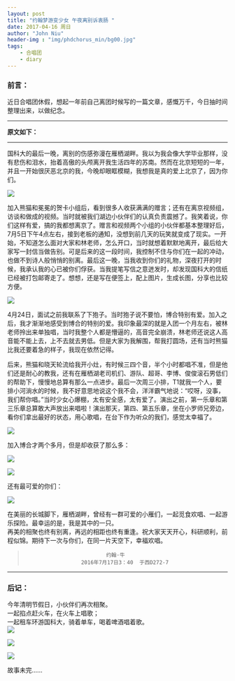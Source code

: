 ```yaml
---
layout: post
title: "约翰梦游变少女 午夜离别诉衷肠 "
date: 2017-04-16 周日
author: "John Niu"
header-img : "img/phdchorus_min/bg00.jpg"
tags:
    - 合唱团
    - diary
---
```


### 前言：
近日合唱团休假，想起一年前自己离团时候写的一篇文章，感慨万千，今日抽时间整理出来，以做纪念。  

---

**原文如下：**  

---  

国科大的最后一晚，离别的伤感弥漫在雁栖湖畔。我以为我会像大学毕业那样，没有悲伤和泪水，抬着高傲的头颅离开我生活四年的苏南。然而在北京短短的一年，并且一开始很厌恶北京的我，今晚却眼眶模糊，我想我是真的爱上北京了，因为你们。

 ![](/img/phdchorus_min/01.jpg) 

加入熊猫和冕冕的贺卡小组后，看到很多人收获满满的赠言；还有在离京视频组，访谈和做成的视频。当时就被我们湖边小伙伴们的认真负责震撼了。我笑着说，你们这样有爱，搞的我都想离京了。赠言和视频两个小组的小伙伴都基本整理好后，7月5日下午4点左右，接到老板的通知，没想到前几天的玩笑就变成了现实。一开始，不知道怎么面对大家和林老师，怎么开口，当时就想着默默地离开，最后给大家写一封信当做告别。可是后来的这一段时间，我控制不住与你们在一起的冲动，也做不到诗人般悄悄的别离。最后这一晚，当我收到你们的礼物，深夜打开的时候，我承认我的心已被你们俘获。当我提笔写信之意迸发时，却发现国科大的信纸已经被打包邮寄走了。想想，还是写在便签上，配上图片，生成长图，分享也比较方便。

![](/img/phdchorus_min/02.jpg)     
   
4月24日，面试之前我联系了下狍子。当时狍子说不要怕，博合特别有爱。加入之后，我才渐渐地感受到博合的特别的爱。我印象最深的就是入团一个月左右，被林老师拎出来单独唱，当时我整个人都是懵逼的，高音完全崩溃，林老师还说这人高音能不能上去，上不去就去男低。但是大家为我解围，帮我打圆场，还有当时熊猫比我还要着急的样子，我现在依然记得。        

后来，熊猫和晓天轮流给我开小灶，有时候三四个音，半个小时都唱不准，但是他们还是耐心的教我，还有在雁栖湖老司机们、游队、超哥、李博、俊俊滚石男低们的帮助下，慢慢地总算有那么一点进步。最后一次周三小排，T1就我一个人，要排小河淌水的时候，我不好意思地说这个我不会，洋洋霸气地说：“哎呀，没事，我们帮你唱。”当时少女心爆棚，太有安全感，太有爱了。演出之前，第一乐章和第三乐章总算敢大声放出来唱啦！演出那天，第四、第五乐章，坐在小罗师兄旁边，看你们拿出最好的状态，用心歌唱，在台下作为听众的我们，感觉太幸福了。        

![](/img/phdchorus_min/03.jpg) 

加入博合才两个多月，但是却收获了那么多：  

![](/img/phdchorus_min/04.jpg)   

![](/img/phdchorus_min/05.jpg)  

还有最可爱的你们：  

![](/img/phdchorus_min/06.jpg)   

在美丽的长城脚下，雁栖湖畔，曾经有一群可爱的小雁们，一起觅食欢唱、一起游乐探险。最幸运的是，我是其中的一只。  
再美的相聚也终有别离，再远的相距也终有重逢。祝大家天天开心，科研顺利，前程似锦。期待下一次与你们，在同一片天空下，幸福欢唱。  
>                               约翰·牛
>                       2016年7月17日3：40  于西D272-7				

----  
### 后记：
今年清明节假日，小伙伴们再次相聚。  
一起掐点赶火车，在火车上唱歌；  
一起租车环游国科大，骑着单车，喝着啤酒唱着歌。  
![](/img/phdchorus_min/09.jpg)   

![](/img/phdchorus_min/07.jpg)  

![](/img/phdchorus_min/08.jpg)  

故事未完......
